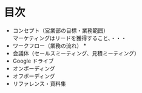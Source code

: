 # 目次
* コンセプト（営業部の目標・業務範囲）  
  マーケティングはリードを獲得すること、・・・
* ワークフロー（業務の流れ）
  * 
* 会議体（セールスミーティング、見積ミーティング）
* Google ドライブ
* オンボーディング
* オフボーディング
* リファレンス・資料集

